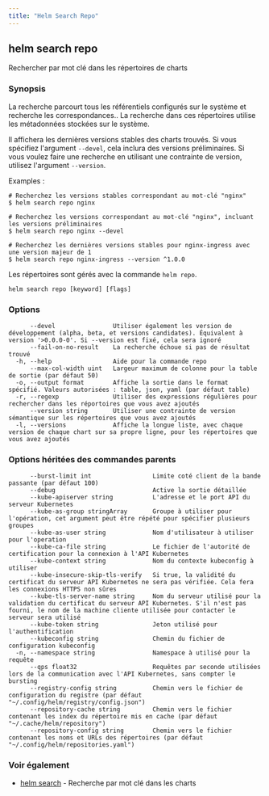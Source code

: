 ```yaml
---
title: "Helm Search Repo"
---
```


## helm search repo

Rechercher par mot clé dans les répertoires de charts

### Synopsis

La recherche parcourt tous les référentiels configurés sur le système et recherche les correspondances.. La recherche dans ces répertoires utilise les métadonnées stockées sur le système.

Il affichera les dernières versions stables des charts trouvés. Si vous spécifiez l'argument `--devel`, cela inclura des versions préliminaires.
Si vous voulez faire une recherche en utilisant une contrainte de version, utilisez l'argument `--version`.

Examples :

    # Recherchez les versions stables correspondant au mot-clé "nginx"
    $ helm search repo nginx

    # Recherchez les versions correspondant au mot-clé "nginx", incluant les versions préliminaires
    $ helm search repo nginx --devel

    # Recherchez les dernières versions stables pour nginx-ingress avec une version majeur de 1
    $ helm search repo nginx-ingress --version ^1.0.0

Les répertoires sont gérés avec la commande `helm repo`.


```
helm search repo [keyword] [flags]
```

### Options

```
      --devel                Utiliser également les version de développement (alpha, beta, et versions candidates). Équivalent à version '>0.0.0-0'. Si --version est fixé, cela sera ignoré
      --fail-on-no-result    La recherche échoue si pas de résultat trouvé
  -h, --help                 Aide pour la commande repo
      --max-col-width uint   Largeur maximum de colonne pour la table de sortie (par défaut 50)
  -o, --output format        Affiche la sortie dans le format spécifié. Valeurs autorisées : table, json, yaml (par défaut table)
  -r, --regexp               Utiliser des expressions régulières pour rechercher dans les réportoires que vous avez ajoutés
      --version string       Utiliser une contrainte de version sémantique sur les répertoires que vous avez ajoutés
  -l, --versions             Affiche la longue liste, avec chaque version de chaque chart sur sa propre ligne, pour les répertoires que vous avez ajoutés
```

### Options héritées des commandes parents

```
      --burst-limit int                 Limite coté client de la bande passante (par défaut 100)
      --debug                           Active la sortie détaillée
      --kube-apiserver string           L'adresse et le port API du serveur Kubernetes
      --kube-as-group stringArray       Groupe à utiliser pour l'opération, cet argument peut être répété pour spécifier plusieurs groupes
      --kube-as-user string             Nom d'utilisateur à utiliser pour l'operation
      --kube-ca-file string             Le fichier de l'autorité de certification pour la connexion à l'API Kubernetes
      --kube-context string             Nom du contexte kubeconfig à utiliser
      --kube-insecure-skip-tls-verify   Si true, la validité du certificat du serveur API Kubernetes ne sera pas vérifiée. Cela fera les connexions HTTPS non sûres
      --kube-tls-server-name string     Nom du serveur utilisé pour la validation du certificat du serveur API Kubernetes. S'il n'est pas fourni, le nom de la machine cliente utilisée pour contacter le serveur sera utilisé
      --kube-token string               Jeton utilisé pour l'authentification
      --kubeconfig string               Chemin du fichier de configuration kubeconfig
  -n, --namespace string                Namespace à utilisé pour la requête
	  --qps float32                     Requêtes par seconde utilisées lors de la communication avec l'API Kubernetes, sans compter le bursting
      --registry-config string          Chemin vers le fichier de configuration du registre (par défaut "~/.config/helm/registry/config.json")
      --repository-cache string         Chemin vers le fichier contenant les index du répertoire mis en cache (par défaut "~/.cache/helm/repository")
      --repository-config string        Chemin vers le fichier contenant les noms et URLs des répertoires (par défaut "~/.config/helm/repositories.yaml")
```

### Voir également

* [helm search](helm_search.md) - Recherche par mot clé dans les charts

